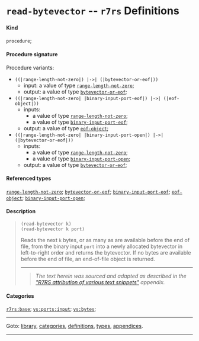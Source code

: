 

<a id='definition__r7rs__read-bytevector'></a>

# `read-bytevector` -- `r7rs` Definitions


#### Kind

`procedure`;


#### Procedure signature

Procedure variants:
 * `((|range-length-not-zero|) |->| (|bytevector-or-eof|))`
   * input: a value of type [`range-length-not-zero`](../../r7rs/types/range-length-not-zero.md#type__r7rs__range-length-not-zero);
   * output: a value of type [`bytevector-or-eof`](../../r7rs/types/bytevector-or-eof.md#type__r7rs__bytevector-or-eof);
 * `((|range-length-not-zero| |binary-input-port-eof|) |->| (|eof-object|))`
   * inputs:
     * a value of type [`range-length-not-zero`](../../r7rs/types/range-length-not-zero.md#type__r7rs__range-length-not-zero);
     * a value of type [`binary-input-port-eof`](../../r7rs/types/binary-input-port-eof.md#type__r7rs__binary-input-port-eof);
   * output: a value of type [`eof-object`](../../r7rs/types/eof-object.md#type__r7rs__eof-object);
 * `((|range-length-not-zero| |binary-input-port-open|) |->| (|bytevector-or-eof|))`
   * inputs:
     * a value of type [`range-length-not-zero`](../../r7rs/types/range-length-not-zero.md#type__r7rs__range-length-not-zero);
     * a value of type [`binary-input-port-open`](../../r7rs/types/binary-input-port-open.md#type__r7rs__binary-input-port-open);
   * output: a value of type [`bytevector-or-eof`](../../r7rs/types/bytevector-or-eof.md#type__r7rs__bytevector-or-eof);


#### Referenced types

[`range-length-not-zero`](../../r7rs/types/range-length-not-zero.md#type__r7rs__range-length-not-zero);
[`bytevector-or-eof`](../../r7rs/types/bytevector-or-eof.md#type__r7rs__bytevector-or-eof);
[`binary-input-port-eof`](../../r7rs/types/binary-input-port-eof.md#type__r7rs__binary-input-port-eof);
[`eof-object`](../../r7rs/types/eof-object.md#type__r7rs__eof-object);
[`binary-input-port-open`](../../r7rs/types/binary-input-port-open.md#type__r7rs__binary-input-port-open);


#### Description

> ````
> (read-bytevector k)
> (read-bytevector k port)
> ````
> 
> 
> Reads the next `k` bytes, or as many as are available before the end of file,
> from the binary
> input `port` into a newly allocated bytevector in left-to-right order
> and returns the bytevector.
> If no bytes are available before the end of file,
> an end-of-file object is returned.
> 
> 
> ----
> > *The text herein was sourced and adapted as described in the ["R7RS attribution of various text snippets"](../../r7rs/appendices/attribution.md#appendix__r7rs__attribution) appendix.*


#### Categories

[`r7rs:base`](../../r7rs/categories/r7rs_3a_base.md#category__r7rs__r7rs_3a_base);
[`vs:ports:input`](../../r7rs/categories/vs_3a_ports_3a_input.md#category__r7rs__vs_3a_ports_3a_input);
[`vs:bytes`](../../r7rs/categories/vs_3a_bytes.md#category__r7rs__vs_3a_bytes);

----

Goto: [library](../../r7rs/_index.md#library__r7rs), [categories](../../r7rs/categories/_index.md#toc__r7rs__categories), [definitions](../../r7rs/definitions/_index.md#toc__r7rs__definitions), [types](../../r7rs/types/_index.md#toc__r7rs__types), [appendices](../../r7rs/appendices/_index.md#toc__r7rs__appendices).

----

